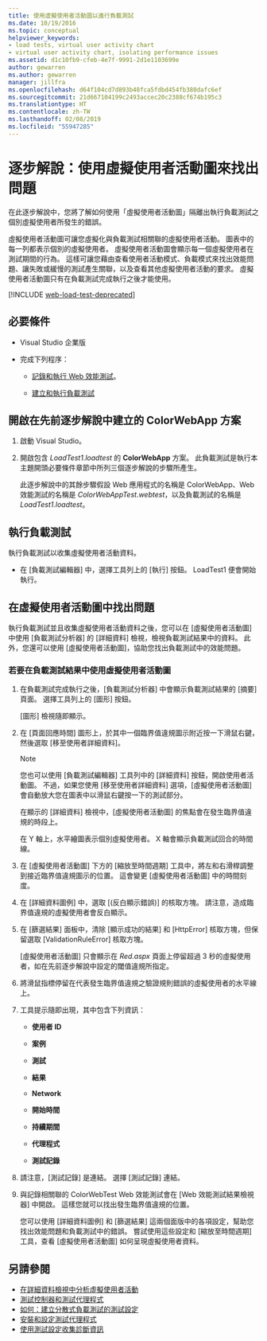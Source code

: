 ```yaml
---
title: 使用虛擬使用者活動圖以進行負載測試
ms.date: 10/19/2016
ms.topic: conceptual
helpviewer_keywords:
- load tests, virtual user activity chart
- virtual user activity chart, isolating performance issues
ms.assetid: d1c10fb9-cfeb-4e7f-9991-2d1e1103699e
author: gewarren
ms.author: gewarren
manager: jillfra
ms.openlocfilehash: d64f104cd7d893b48fca5fdbd454fb380dafc6ef
ms.sourcegitcommit: 21d667104199c2493accec20c2388cf674b195c3
ms.translationtype: HT
ms.contentlocale: zh-TW
ms.lasthandoff: 02/08/2019
ms.locfileid: "55947285"
---
```

# <a name="walkthrough-using-the-virtual-user-activity-chart-to-isolate-issues"></a>逐步解說：使用虛擬使用者活動圖來找出問題

在此逐步解說中，您將了解如何使用「虛擬使用者活動圖」隔離出執行負載測試之個別虛擬使用者所發生的錯誤。

虛擬使用者活動圖可讓您虛擬化與負載測試相關聯的虛擬使用者活動。 圖表中的每一列都表示個別的虛擬使用者。 虛擬使用者活動圖會顯示每一個虛擬使用者在測試期間的行為。 這樣可讓您藉由查看使用者活動模式、負載模式來找出效能問題、讓失敗或緩慢的測試產生關聯，以及查看其他虛擬使用者活動的要求。 虛擬使用者活動圖只有在負載測試完成執行之後才能使用。

[!INCLUDE [web-load-test-deprecated](includes/web-load-test-deprecated.md)]

## <a name="prerequisites"></a>必要條件

-   Visual Studio 企業版

-   完成下列程序：

    -   [記錄和執行 Web 效能測試](/azure/devops/test/load-test/run-performance-tests-app-before-release#recordtests)。

    -   [建立和執行負載測試](/azure/devops/test/load-test/run-performance-tests-app-before-release#create-a-load-test)

## <a name="open-the-colorwebapp-solution-created-in-the-previous-walkthroughs"></a>開啟在先前逐步解說中建立的 ColorWebApp 方案

1.  啟動 Visual Studio。

2.  開啟包含 *LoadTest1.loadtest* 的 **ColorWebApp** 方案。 此負載測試是執行本主題開頭必要條件章節中所列三個逐步解說的步驟所產生。

     此逐步解說中的其餘步驟假設 Web 應用程式的名稱是 ColorWebApp、Web 效能測試的名稱是 *ColorWebAppTest.webtest*，以及負載測試的名稱是 *LoadTest1.loadtest*。

## <a name="run-the-load-test"></a>執行負載測試

執行負載測試以收集虛擬使用者活動資料。

-   在 [負載測試編輯器] 中，選擇工具列上的 [執行] 按鈕。 LoadTest1 便會開始執行。

## <a name="isolate-issues-in-the-virtual-user-activity-chart"></a>在虛擬使用者活動圖中找出問題

執行負載測試並且收集虛擬使用者活動資料之後，您可以在 [虛擬使用者活動圖] 中使用 [負載測試分析器] 的 [詳細資料] 檢視，檢視負載測試結果中的資料。 此外，您還可以使用 [虛擬使用者活動圖]，協助您找出負載測試中的效能問題。

### <a name="to-use-the-virtual-user-activity-chart-in-your-load-test-results"></a>若要在負載測試結果中使用虛擬使用者活動圖

1.  在負載測試完成執行之後，[負載測試分析器] 中會顯示負載測試結果的 [摘要] 頁面。 選擇工具列上的 [圖形] 按鈕。

     [圖形] 檢視隨即顯示。

2.  在 [頁面回應時間] 圖形上，於其中一個臨界值違規圖示附近按一下滑鼠右鍵，然後選取 [移至使用者詳細資料]。

    > [!NOTE]
    > 您也可以使用 [負載測試編輯器] 工具列中的 [詳細資料] 按鈕，開啟使用者活動圖。 不過，如果您使用 [移至使用者詳細資料] 選項，[虛擬使用者活動圖] 會自動放大您在圖表中以滑鼠右鍵按一下的測試部分。

     在顯示的 [詳細資料] 檢視中，[虛擬使用者活動圖] 的焦點會在發生臨界值違規的時段上。

     在 Y 軸上，水平繪圖表示個別虛擬使用者。 X 軸會顯示負載測試回合的時間線。

3.  在 [虛擬使用者活動圖] 下方的 [縮放至時間週期] 工具中，將左和右滑桿調整到接近臨界值違規圖示的位置。 這會變更 [虛擬使用者活動圖] 中的時間刻度。

4.  在 [詳細資料圖例] 中，選取 [(反白顯示錯誤)] 的核取方塊。 請注意，造成臨界值違規的虛擬使用者會反白顯示。

5.  在 [篩選結果] 面板中，清除 [顯示成功的結果] 和 [HttpError] 核取方塊，但保留選取 [ValidationRuleError] 核取方塊。

     [虛擬使用者活動圖] 只會顯示在 *Red.aspx* 頁面上停留超過 3 秒的虛擬使用者，如在先前逐步解說中設定的閾值違規所指定。

6.  將滑鼠指標停留在代表發生臨界值違規之驗證規則錯誤的虛擬使用者的水平線上。

7.  工具提示隨即出現，其中包含下列資訊：

    -   **使用者 ID**

    -   **案例**

    -   **測試**

    -   **結果**

    -   **Network**

    -   **開始時間**

    -   **持續期間**

    -   **代理程式**

    -   **測試記錄**

8.  請注意，[測試記錄] 是連結。 選擇 [測試記錄] 連結。

9. 與記錄相關聯的 ColorWebTest Web 效能測試會在 [Web 效能測試結果檢視器] 中開啟。 這樣您就可以找出發生臨界值違規的位置。

     您可以使用 [詳細資料圖例] 和 [篩選結果] 這兩個面版中的各項設定，幫助您找出效能問題和負載測試中的錯誤。 嘗試使用這些設定和 [縮放至時間週期] 工具，查看 [虛擬使用者活動圖] 如何呈現虛擬使用者資料。

## <a name="see-also"></a>另請參閱

- [在詳細資料檢視中分析虛擬使用者活動](../test/analyze-load-test-virtual-user-activity-in-the-details-view.md)
- [測試控制器和測試代理程式](configure-test-agents-and-controllers-for-load-tests.md)
- [如何：建立分散式負載測試的測試設定](../test/how-to-create-a-test-setting-for-a-distributed-load-test.md)
- [安裝和設定測試代理程式](../test/lab-management/install-configure-test-agents.md)
- [使用測試設定收集診斷資訊](../test/collect-diagnostic-information-using-test-settings.md)
